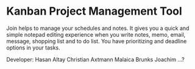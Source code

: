 # Kanban Project Management Tool

Join helps to manage your schedules and notes. 
It gives you a quick and simple notepad editing 
experience when you write notes, memo, email, 
message, shopping list and to do list. 
You have prioritizing and deadline options in your tasks.

Developer:
Hasan Altay
Christian Axtmann
Malaica Brunks
Joachim ...?

